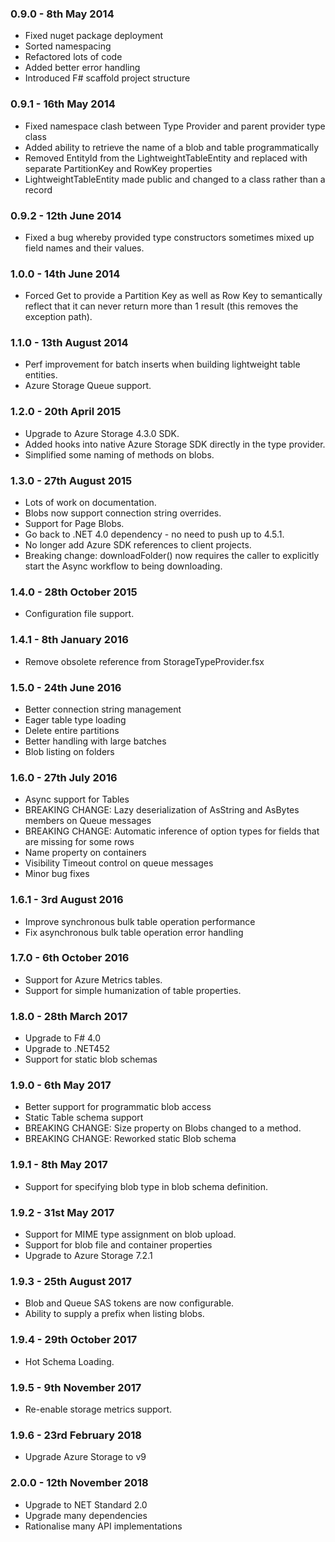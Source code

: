 ### 0.9.0 - 8th May 2014
* Fixed nuget package deployment
* Sorted namespacing
* Refactored lots of code
* Added better error handling
* Introduced F# scaffold project structure

### 0.9.1 - 16th May 2014
* Fixed namespace clash between Type Provider and parent provider type class
* Added ability to retrieve the name of a blob and table programmatically
* Removed EntityId from the LightweightTableEntity and replaced with separate PartitionKey and RowKey properties
* LightweightTableEntity made public and changed to a class rather than a record

### 0.9.2 - 12th June 2014
* Fixed a bug whereby provided type constructors sometimes mixed up field names and their values.

### 1.0.0 - 14th June 2014
* Forced Get to provide a Partition Key as well as Row Key to semantically reflect that it can never return more than 1 result (this removes the exception path).

### 1.1.0 - 13th August 2014
* Perf improvement for batch inserts when building lightweight table entities.
* Azure Storage Queue support.

### 1.2.0 - 20th April 2015
* Upgrade to Azure Storage 4.3.0 SDK.
* Added hooks into native Azure Storage SDK directly in the type provider.
* Simplified some naming of methods on blobs.

### 1.3.0 - 27th August 2015
* Lots of work on documentation.
* Blobs now support connection string overrides.
* Support for Page Blobs.
* Go back to .NET 4.0 dependency - no need to push up to 4.5.1.
* No longer add Azure SDK references to client projects.
* Breaking change: downloadFolder() now requires the caller to explicitly start the Async workflow to being downloading.

### 1.4.0 - 28th October 2015
* Configuration file support.

### 1.4.1 - 8th January 2016
* Remove obsolete reference from StorageTypeProvider.fsx

### 1.5.0 - 24th June 2016
* Better connection string management
* Eager table type loading
* Delete entire partitions
* Better handling with large batches
* Blob listing on folders

### 1.6.0 - 27th July 2016
* Async support for Tables
* BREAKING CHANGE: Lazy deserialization of AsString and AsBytes members on Queue messages
* BREAKING CHANGE: Automatic inference of option types for fields that are missing for some rows
* Name property on containers
* Visibility Timeout control on queue messages
* Minor bug fixes

### 1.6.1 - 3rd August 2016
* Improve synchronous bulk table operation performance
* Fix asynchronous bulk table operation error handling

### 1.7.0 - 6th October 2016
* Support for Azure Metrics tables.
* Support for simple humanization of table properties.

### 1.8.0 - 28th March 2017
* Upgrade to F# 4.0
* Upgrade to .NET452
* Support for static blob schemas

### 1.9.0 - 6th May 2017
* Better support for programmatic blob access
* Static Table schema support
* BREAKING CHANGE: Size property on Blobs changed to a method.
* BREAKING CHANGE: Reworked static Blob schema

### 1.9.1 - 8th May 2017
* Support for specifying blob type in blob schema definition.

### 1.9.2 - 31st May 2017
* Support for MIME type assignment on blob upload.
* Support for blob file and container properties
* Upgrade to Azure Storage 7.2.1

### 1.9.3 - 25th August 2017
* Blob and Queue SAS tokens are now configurable.
* Ability to supply a prefix when listing blobs.

### 1.9.4 - 29th October 2017
* Hot Schema Loading.

### 1.9.5 - 9th November 2017
* Re-enable storage metrics support.

### 1.9.6 - 23rd February 2018
* Upgrade Azure Storage to v9

### 2.0.0 - 12th November 2018
* Upgrade to NET Standard 2.0
* Upgrade many dependencies
* Rationalise many API implementations